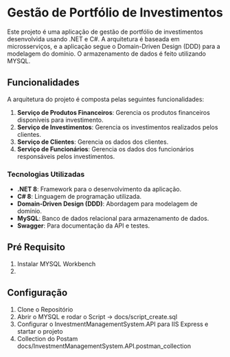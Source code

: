 # Gestão de Portfólio de Investimentos

Este projeto é uma aplicação de gestão de portfólio de investimentos desenvolvida usando .NET e C#. A arquitetura é baseada em microsserviços, e a aplicação segue o Domain-Driven Design (DDD) para a modelagem do domínio.
O armazenamento de dados é feito utilizando MYSQL.

## Funcionalidades

A arquitetura do projeto é composta pelas seguintes funcionalidades:

1. **Serviço de Produtos Financeiros**: Gerencia os produtos financeiros disponíveis para investimento.
2. **Serviço de Investimentos**: Gerencia os investimentos realizados pelos clientes.
3. **Serviço de Clientes**: Gerencia os dados dos clientes.
4. **Serviço de Funcionários**: Gerencia os dados dos funcionários responsáveis pelos investimentos.

### Tecnologias Utilizadas

- **.NET 8**: Framework para o desenvolvimento da aplicação.
- **C# 8**: Linguagem de programação utilizada.
- **Domain-Driven Design (DDD)**: Abordagem para modelagem de domínio.
- **MySQL**: Banco de dados relacional para armazenamento de dados.
- **Swagger**: Para documentação da API e testes.

## Pré Requisito
1. Instalar MYSQL Workbench
2. 
## Configuração

1. Clone o Repositório
3. Abrir o MYSQL e rodar o Script -> docs/script_create.sql
4. Configurar o InvestmentManagementSystem.API para IIS Express e startar o projeto
5. Collection do Postam docs/InvestmentManagementSystem.API.postman_collection

